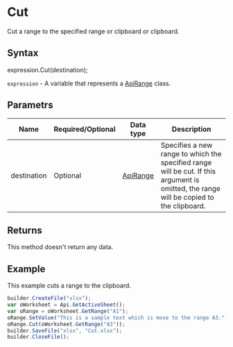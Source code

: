 # Cut

Cut a range to the specified range or clipboard or clipboard.

## Syntax

expression.Cut(destination);

`expression` - A variable that represents a [ApiRange](../ApiRange.md) class.

## Parametrs

| **Name** | **Required/Optional** | **Data type** | **Description** |
| ------------- | ------------- | ------------- | ------------- |
| destination | Optional | [ApiRange](../ApiRange.md) | Specifies a new range to which the specified range will be cut. If this argument is omitted, the range will be copied to the clipboard. |

## Returns

This method doesn't return any data.

## Example

This example cuts a range to the clipboard.

```javascript
builder.CreateFile("xlsx");
var oWorksheet = Api.GetActiveSheet();
var oRange = oWorksheet.GetRange("A1");
oRange.SetValue("This is a sample text which is move to the range A3.");
oRange.Cut(oWorksheet.GetRange("A3"));
builder.SaveFile("xlsx", "Cut.xlsx");
builder.CloseFile();
```